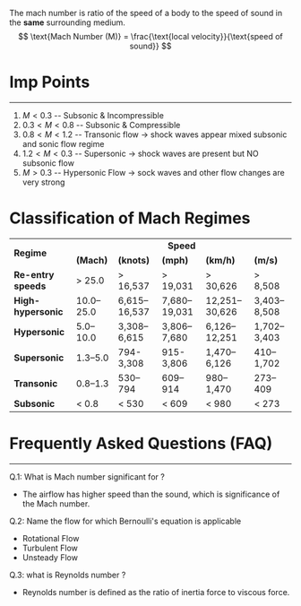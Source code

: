 The mach number is ratio of the speed of a body to the speed of sound in the **same** surrounding medium.
$$
\text{Mach Number (M)} = \frac{\text{local velocity}}{\text{speed of sound}}
$$
# Imp Points 
---
1. $M < 0.3$ -- Subsonic & Incompressible
2. $0.3 < M < 0.8$ -- Subsonic & Compressible
3. $0.8 < M < 1.2$ -- Transonic flow $\to$ shock waves appear mixed subsonic and sonic flow regime
4. $1.2<M < 0.3$ -- Supersonic $\to$ shock waves are present but NO subsonic flow
5. $M > 0.3$ -- Hypersonic Flow $\to$ sock waves and other flow changes are very strong

# Classification of Mach Regimes

<table class="table-bordered"><tbody><tr><td rowspan="2"><strong>Regime</strong></td><td colspan="5"><center><strong>Speed</strong></center></td></tr><tr><td><strong>(Mach)</strong></td><td><strong>(knots)</strong></td><td><strong>(mph)</strong></td><td><strong>(km/h)</strong></td><td><strong>(m/s)</strong></td></tr><tr><td><strong>Re-entry speeds</strong></td><td><span style="font-weight: 400;">&gt; 25.0</span></td><td><span style="font-weight: 400;">&gt; 16,537</span></td><td><span style="font-weight: 400;">&gt; 19,031</span></td><td><span style="font-weight: 400;">&gt; 30,626</span></td><td><span style="font-weight: 400;">&gt; 8,508</span></td></tr><tr><td><strong>High-hypersonic</strong></td><td><span style="font-weight: 400;">10.0–25.0</span></td><td><span style="font-weight: 400;">6,615–16,537</span></td><td><span style="font-weight: 400;">7,680–19,031</span></td><td><span style="font-weight: 400;">12,251–30,626</span></td><td><span style="font-weight: 400;">3,403–8,508</span></td></tr><tr><td><strong>Hypersonic</strong></td><td><span style="font-weight: 400;">5.0–10.0</span></td><td><span style="font-weight: 400;">3,308–6,615</span></td><td><span style="font-weight: 400;">3,806–7,680</span></td><td><span style="font-weight: 400;">6,126–12,251</span></td><td><span style="font-weight: 400;">1,702–3,403</span></td></tr><tr><td><strong>Supersonic</strong></td><td><span style="font-weight: 400;">1.3–5.0</span></td><td><span style="font-weight: 400;">794-3,308</span></td><td><span style="font-weight: 400;">915-3,806</span></td><td><span style="font-weight: 400;">1,470–6,126</span></td><td><span style="font-weight: 400;">410–1,702</span></td></tr><tr><td><strong>Transonic</strong></td><td><span style="font-weight: 400;">0.8–1.3</span></td><td><span style="font-weight: 400;">530–794</span></td><td><span style="font-weight: 400;">609–914</span></td><td><span style="font-weight: 400;">980–1,470</span></td><td><span style="font-weight: 400;">273–409</span></td></tr><tr><td><strong>Subsonic</strong></td><td><span style="font-weight: 400;">&lt; 0.8</span></td><td><span style="font-weight: 400;">&lt; 530</span></td><td><span style="font-weight: 400;">&lt; 609</span></td><td><span style="font-weight: 400;">&lt; 980</span></td><td><span style="font-weight: 400;">&lt; 273</span></td></tr></tbody></table>

# Frequently Asked Questions (FAQ)
---
Q.1: What is Mach number significant for ?
- The airflow has higher speed than the sound, which is significance of the Mach number.

Q.2: Name the flow for which Bernoulli's equation is applicable
- Rotational Flow
- Turbulent Flow
- Unsteady Flow

Q.3: what is Reynolds number ?
- Reynolds number is defined as the ratio of inertia force to viscous force.